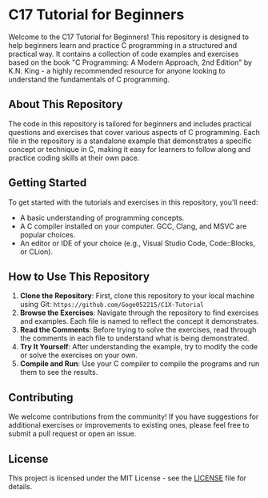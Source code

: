 # C17 Tutorial for Beginners

Welcome to the C17 Tutorial for Beginners! This repository is designed to help beginners learn and practice C programming in a structured and practical way. It contains a collection of code examples and exercises based on the book "C Programming: A Modern Approach, 2nd Edition" by K.N. King - a highly recommended resource for anyone looking to understand the fundamentals of C programming.

## About This Repository
The code in this repository is tailored for beginners and includes practical questions and exercises that cover various aspects of C programming. Each file in the repository is a standalone example that demonstrates a specific concept or technique in C, making it easy for learners to follow along and practice coding skills at their own pace.

## Getting Started
To get started with the tutorials and exercises in this repository, you'll need:

- A basic understanding of programming concepts.
- A C compiler installed on your computer. GCC, Clang, and MSVC are popular choices.
- An editor or IDE of your choice (e.g., Visual Studio Code, Code::Blocks, or CLion).

## How to Use This Repository
1. **Clone the Repository**: First, clone this repository to your local machine using Git:
`https://github.com/Goge052215/C1X-Tutorial`
2. **Browse the Exercises**: Navigate through the repository to find exercises and examples. Each file is named to reflect the concept it demonstrates.
3. **Read the Comments**: Before trying to solve the exercises, read through the comments in each file to understand what is being demonstrated.
4. **Try It Yourself**: After understanding the example, try to modify the code or solve the exercises on your own.
5. **Compile and Run**: Use your C compiler to compile the programs and run them to see the results.

## Contributing
We welcome contributions from the community! If you have suggestions for additional exercises or improvements to existing ones, please feel free to submit a pull request or open an issue.

## License
This project is licensed under the MIT License - see the [LICENSE](LICENSE) file for details.
